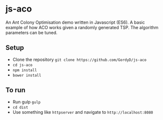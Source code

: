 # js-aco

An Ant Colony Optimisation demo written in Javascript (ES6). A basic example of how ACO works given a randomly generated TSP.
The algorithm parameters can be tuned.

## Setup

 - Clone the repository `git clone https://github.com/GordyD/js-aco`
 - `cd js-aco`
 - `npm install`
 - `bower install`

## To run

 - Run gulp `gulp`
 - `cd dist`
 - Use something like `httpserver` and navigate to `http://localhost:8080`
